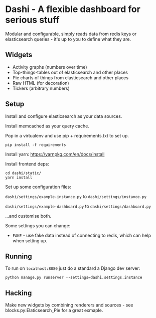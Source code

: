 # Dashi - A flexible dashboard for serious stuff

Modular and configurable, simply reads data from redis keys or elasticsearch
queries - it's up to you to define what they are.

## Widgets

 - Activity graphs (numbers over time)
 - Top-things-tables out of elasticsearch and other places
 - Pie charts of things from elasticsearch and other places
 - Raw HTML (for decoration)
 - Tickers (arbitrary numbers)

## Setup

Install and configure elasticsearch as your data sources.

Install memcached as your query cache.

Pop in a virtualenv and use pip + requirements.txt to set up.

```
pip install -f requirements
```

Install yarn: https://yarnpkg.com/en/docs/install

Install frontend deps:

```
cd dashi/static/
yarn install
```

Set up some configuration files:

`dashi/settings/example-instance.py` to `dashi/settings/instance.py`

`dashi/settings/example-dashboard.py` to `dashi/settings/dashboard.py`

...and customise both.

Some settings you can change:

  - `FAKE` - use fake data instead of connecting to redis, which can help when setting up.

## Running

To run on `localhost:8080` just do a standard a Django dev server:

```
python manage.py runserver --settings=dashi.settings.instance
```

## Hacking

Make new widgets by combining renderers and sources - see
blocks.py:Elaticsearch_Pie for a great exmaple.
